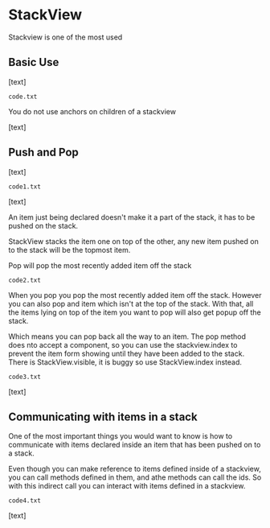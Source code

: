 # StackView

Stackview is one of the most used

## Basic Use

[text]

`code.txt`

You do not use anchors on children of a stackview

[text]

## Push and Pop

[text]

`code1.txt`

[text]

An item just being declared doesn't make it a part of the stack, it has to be pushed on the stack.

StackView stacks the item one on top of the other, any new item pushed on to the stack will be the topmost item.

Pop will pop the most recently added item off the stack

`code2.txt`

 When you pop you pop the most recently added item off the stack. However you can also pop and item which isn't at the top of the stack. With that, all the items lying on top of the item you want to pop will also get popup off the stack.

Which means you can pop back all the way to an item. The pop method does nto accept a component, so you can use the stackview.index to prevent the item form showing until they have been added to the stack. There is StackView.visible, it is buggy so use StackView.index instead.

`code3.txt`

[text]

## Communicating with items in a stack

One of the most important things you would want to know is how to communicate with  items declared inside an item that has been pushed on to a stack.

Even though you can make reference to items defined inside of a stackview, you can call methods defined in them, and athe methods can call the ids. So with this indirect call you can interact with items defined in a stackview.

`code4.txt`

[text]
